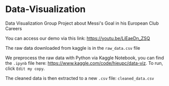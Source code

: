 # Data-Visualization
Data Visualization Group Project about Messi's Goal in his European Club Careers

You can access our demo via this link: https://youtu.be/LiEaeDn_ZSQ

The raw data downloaded from kaggle is in the `raw_data.csv` file

We preprocess the raw data with Python via Kaggle Notebook, you can find the `.ipynb` file here: https://www.kaggle.com/code/hieupc/data-viz. To run, click `Edit my copy`.

The cleaned data is then extracted to a new `.csv` file: `cleaned_data.csv`
